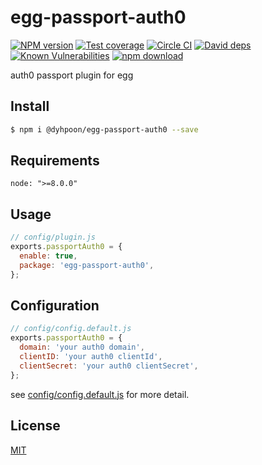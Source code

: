 # egg-passport-auth0

[![NPM version][npm-image]][npm-url]
[![Test coverage][codecov-image]][codecov-url]
[![Circle CI][circle-image]][circle-ci]
[![David deps][david-image]][david-url]
[![Known Vulnerabilities][snyk-image]][snyk-url]
[![npm download][download-image]][download-url]

[npm-image]: https://img.shields.io/npm/v/@dyhpoon/egg-passport-auth0.svg?style=flat-square
[npm-url]: https://npmjs.org/package/@dyhpoon/egg-passport-auth0
[circle-image]: https://circleci.com/gh/dyhpoon/egg-passport-auth0.svg?style=shield
[circle-ci]: https://circleci.com/gh/dyhpoon/egg-passport-auth0
[codecov-image]: https://codecov.io/gh/dyhpoon/egg-passport-auth0/branch/master/graph/badge.svg?style=flat-square
[codecov-url]: https://codecov.io/github/dyhpoon/egg-passport-auth0?branch=master
[david-image]: https://img.shields.io/david/dyhpoon/egg-passport-auth0.svg?style=flat-square
[david-url]: https://david-dm.org/dyhpoon/egg-passport-auth0
[snyk-image]: https://snyk.io/test/npm/@dyhpoon/egg-passport-auth0/badge.svg?style=flat-square
[snyk-url]: https://snyk.io/test/npm/@dyhpoon/egg-passport-auth0
[download-image]: https://img.shields.io/npm/dt/@dyhpoon/egg-passport-auth0.svg?style=flat-square
[download-url]: https://npmjs.org/package/@dyhpoon/egg-passport-auth0

auth0 passport plugin for egg

## Install

```bash
$ npm i @dyhpoon/egg-passport-auth0 --save
```

## Requirements

```
node: ">=8.0.0"
```

## Usage

```js
// config/plugin.js
exports.passportAuth0 = {
  enable: true,
  package: 'egg-passport-auth0',
};
```

## Configuration

```js
// config/config.default.js
exports.passportAuth0 = {
  domain: 'your auth0 domain',
  clientID: 'your auth0 clientId',
  clientSecret: 'your auth0 clientSecret',
};
```

see [config/config.default.js](config/config.default.js) for more detail.

## License

[MIT](LICENSE.txt)
